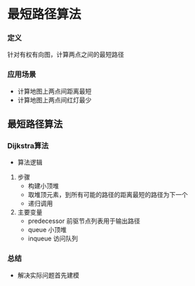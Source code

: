 # 最短路径算法
### 定义
针对有权有向图，计算两点之间的最短路径
### 应用场景
* 计算地图上两点间距离最短
* 计算地图上两点间红灯最少
## 最短路径算法
### Dijkstra算法
* 算法逻辑
1. 步骤
    * 构建小顶堆
    * 取堆顶元素，到所有可能的路径的距离最短的路径为下一个
    * 递归调用
2. 主要变量
    * predecessor 前驱节点列表用于输出路径
    * queue 小顶堆
    * inqueue 访问队列

### 总结
* 解决实际问题首先建模